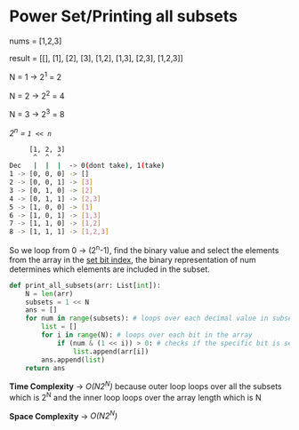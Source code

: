 # Power Set/Printing all subsets

nums = [1,2,3]

result = [[], [1], [2], [3], [1,2], [1,3], [2,3], [1,2,3]]

N = 1 -> 2<sup>1</sup> = 2

N = 2 -> 2<sup>2</sup> = 4

N = 3 -> 2<sup>3</sup> = 8

_2<sup>n</sup> = `1 << n`_

```sh
     [1, 2, 3]
      ^  ^  ^
Dec   |  |  |  -> 0(dont take), 1(take)
1 -> [0, 0, 0] -> []
2 -> [0, 0, 1] -> [3]
3 -> [0, 1, 0] -> [2]
4 -> [0, 1, 1] -> [2,3]
5 -> [1, 0, 0] -> [1]
6 -> [1, 0, 1] -> [1,3]
7 -> [1, 1, 0] -> [1,2]
8 -> [1, 1, 1] -> [1,2,3]
```

So we loop from 0 -> (2<sup>n</sup>-1), find the binary value and select the elements from the array in the [set bit index](2-check-if-the-ith-bit-is-set-or-not.md), the binary representation of num determines which elements are included in the subset.

```py
def print_all_subsets(arr: List[int]):
    N = len(arr)
    subsets = 1 << N
    ans = []
    for num in range(subsets): # loops over each decimal value in subsets
        list = []
        for i in range(N): # loops over each bit in the array
            if (num & (1 << i)) > 0: # checks if the specific bit is set or not
                list.append(arr[i])
        ans.append(list)
    return ans
```

**Time Complexity** -> _O(N2<sup>N</sup>)_ because outer loop loops over all the subsets which is 2<sup>N</sup> and the inner loop loops over the array length which is N

**Space Complexity** -> _O(N2<sup>N</sup>)_
